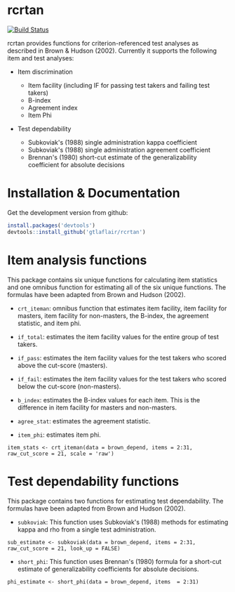 # rcrtan

[![Build Status](https://travis-ci.org/gtlaflair/rcrtan.svg?branch=master)](https://travis-ci.org/gtlaflair/rcrtan)

rcrtan provides functions for criterion-referenced test analyses as described in Brown & Hudson (2002). Currently it supports the following item and test analyses:

* Item discrimination
     + Item facility (including IF for passing test takers and failing test takers)
     + B-index
     + Agreement index
     + Item Phi
  
* Test dependability
     + Subkoviak's (1988) single administration kappa coefficient
     + Subkoviak's (1988) single administration agreement coefficient
     + Brennan's (1980) short-cut estimate of the generalizability coefficient for absolute decisions

# Installation & Documentation

Get the development version from github:

```R
install.packages('devtools')
devtools::install_github('gtlaflair/rcrtan')
```
# Item analysis functions

This package contains six unique functions for calculating item statistics and one omnibus function for estimating all of the six unique functions. The formulas have been adapted from Brown and Hudson (2002).

* `crt_iteman`: omnibus function that estimates item facility, item facility for masters, item facility for non-masters, the B-index, the agreement statistic, and item phi.

* `if_total`: estimates the item facility values for the entire group of test takers.

<!-- _k_ is the total number of dichotomously score items on a test.  -->

<!-- $$\frac{\sum_{i=1}^k X_{i}}{k}$$ -->

* `if_pass`: estimates the item facility values for the test takers who scored above the cut-score (masters).

<!-- $$if\_pass = \frac{\sum_{i=1}^k X_{i_{masters}}}{k}$$ -->

* `if_fail`: estimates the item facility values for the test takers who scored below the cut-score (non-masters).

<!-- $$if\_fail = \frac{\sum_{i=1}^k X_{i_{non-masters}}}{k}$$ -->

* `b_index`: estimates the B-index values for each item. This is the difference in item facility for masters and non-masters.

<!-- $$b\_index = if\_pass - if\_fail$$ -->

* `agree_stat`: estimates the agreement statistic. 

<!-- _P_~iT~ is the proportion ot test takers who passed the test and answered the item correctly. _Q_~i~ is the propotion of test takers who answered the item incorrectly. _P_~T~ is the proportion of test takers who passed the test. -->

<!-- $$agree\_stat = 2 * P_{iT} + Q_{i} - P_{T}$$ -->

* `item_phi`: estimates item phi. 

<!-- _P_~iT~ is the proportion ot test takers who passed the test and answered the item correctly. _P_~i~ is the proportion of test takers who answered the item correctly. _P_~T~ is the proportion of test takers who passed the test. _Q_~i~ is the proportion of test takers who answered the item incorrectly. _Q_~T~ is the proportion of examinees who failed the test. -->

<!-- $$item\_phi = P_{iT} - P_{i} * P_{T} /  \sqrt{P_{i} * Q_{i} * P_{T} * Q_{T}}$$ -->

```{r}
item_stats <- crt_iteman(data = brown_depend, items = 2:31, raw_cut_score = 21, scale = 'raw')
```

# Test dependability functions

This package contains two functions for estimating test dependability. The formulas have been adapted from Brown and Hudson (2002).

* `subkoviak`: This function uses Subkoviak's (1988) methods for estimating kappa and rho from a single test administration.

<!-- _z_ is the standardized cut-score. _c_ is the raw cut-score. _M_ is the mean of the raw test scores. _S_ is the standard deviation of the raw test scores, and 0.5 is a constant adjustment factor. This function uses the _z_ cut-score and an estimate of coefficient reliability, both rounded to the nearest $\frac{1}{10}$, in order to look up the single-test administration $\kappa$ and $\rho$ estimates. -->

<!-- $$ z = \frac{c - 0.5 - M}{S} $$ -->

```{r}
sub_estimate <- subkoviak(data = brown_depend, items = 2:31, raw_cut_score = 21, look_up = FALSE)

```

* `short_phi`: This function uses Brennan's (1980) formula for a short-cut estimate of generalizability coefficients for absolute decisions. 

<!-- _n_ is the number of test takers. _k_ is the number of items on the test. _M_~p~ is the mean of the total scores divided by the number of items. _S_~p~^2^ is the standard deviation of the total scores divided by the number of items squared. $\alpha$ is the coefficient alpha reliability estimate. -->

<!-- $$ \phi = \frac{\frac{n * S_{p}^2}{n - 1} * \alpha}{\frac{n * S_{p}^2}{n - 1} * \alpha + \frac{M_{p} * (1 - M_{p}) - S_{p}^2}{k-1}}$$ -->

```{r}
phi_estimate <- short_phi(data = brown_depend, items  = 2:31)
```
